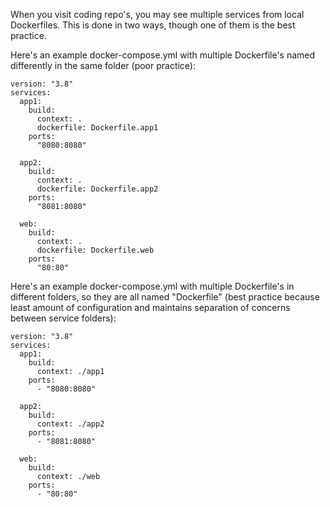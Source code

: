 When you visit coding repo's, you may see multiple services from local Dockerfiles. This is done in two ways, though one of them is the best practice.


Here's an example docker-compose.yml with multiple Dockerfile's named differently in the same folder (poor practice):

```
version: "3.8"
services:
  app1:
    build:
      context: .
      dockerfile: Dockerfile.app1
    ports:
      "8080:8080"

  app2:
    build:
      context: .
      dockerfile: Dockerfile.app2
    ports:
      "8081:8080"

  web:
    build:
      context: .
      dockerfile: Dockerfile.web
    ports:
      "80:80"
```

Here's an example docker-compose.yml with multiple Dockerfile's in different folders, so they are all named "Dockerfile" (best practice because least amount of configuration and maintains separation of concerns between service folders):

```
version: "3.8"
services:
  app1:
    build:
      context: ./app1
    ports:
      - "8080:8080"

  app2:
    build:
      context: ./app2
    ports:
      - "8081:8080"

  web:
    build:
      context: ./web
    ports:
      - "80:80"
```

